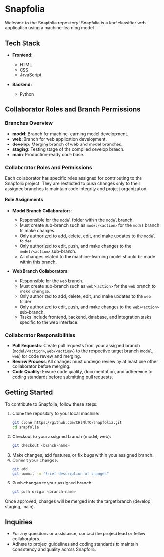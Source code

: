 # Snapfolia

Welcome to the Snapfolia repository! Snapfolia is a leaf classifier web application using a machine-learning model.

## Tech Stack

- **Frontend:**
  - HTML
  - CSS
  - JavaScript

- **Backend:**
  - Python

## Collaborator Roles and Branch Permissions

### Branches Overview

- **model**: Branch for machine-learning model development.
- **web**: Branch for web application development.
- **develop**: Merging branch of web and model branches.
- **staging**: Testing stage of the compiled develop branch.
- **main**: Production-ready code base.

### Collaborator Roles and Permissions

Each collaborator has specific roles assigned for contributing to the Snapfolia project. They are restricted to push changes only to their assigned branches to maintain code integrity and project organization.

#### Role Assignments

- **Model Branch Collaborators**:
  - Responsible for the `model` folder within the `model` branch.
  - Must create sub-branch such as `model/<action>` for the `model` branch to make changes.
  - Only authorized to add, delete, edit, and make updates to the `model` folder
  - Only authorized to edit, push, and make changes to the `model/<action>` sub-branch.
  - All changes related to the machine-learning model should be made within this branch.

- **Web Branch Collaborators**:
  - Responsible for the `web` branch.
  - Must create sub-branch such as `web/<action>` for the `web` branch to make changes.
  - Only authorized to add, delete, edit, and make updates to the `web` folder
  - Only authorized to edit, push, and make changes to the `web/<action>` sub-branch.
  - Tasks include frontend, backend, database, and integration tasks specific to the web interface.

### Collaborator Responsibilities

- **Pull Requests**: Create pull requests from your assigned branch (`model/<action>`, `web/<action>`) to the respective target branch (`model`, `web`) for code review and merging.
- **Review Process**: All changes must undergo review by at least one other collaborator before merging.
- **Code Quality**: Ensure code quality, documentation, and adherence to coding standards before submitting pull requests.

## Getting Started

To contribute to Snapfolia, follow these steps:

1. Clone the repository to your local machine:
   ```bash
   git clone https://github.com/CHlNlTO/snapfolia.git
   cd snapfolia
2. Checkout to your assigned branch (model, web):
   ```bash
   git checkout <branch-name>
3. Make changes, add features, or fix bugs within your assigned branch.
4. Commit your changes:
   ```bash
   git add .
   git commit -m "Brief description of changes"
5. Push changes to your assigned branch:
   ```bash
   git push origin <branch-name>
Once approved, changes will be merged into the target branch (develop, staging, main).

## Inquiries
- For any questions or assistance, contact the project lead or fellow collaborators.
- Adhere to project guidelines and coding standards to maintain consistency and quality across Snapfolia.
